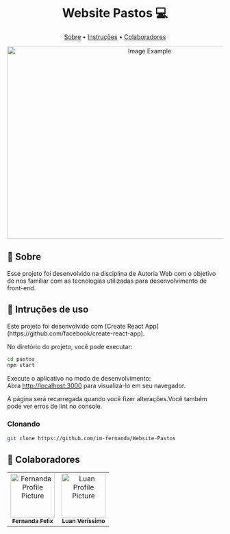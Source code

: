 
<h1 align="center" style="font-weight: bold;">Website Pastos 💻</h1>

<p align="center">
 <a href="#about">Sobre</a> • 
 <a href="#started">Instruções</a> • 
  <a href="#colab">Colaboradores</a> 
</p>


<p align="center">
    <img src="https://github.com/im-fernanda/Website-Pastos/assets/118316479/4ff1d66f-c934-4fb6-97f2-b49ab8dd252e.png" alt="Image Example" height="450px" width="650px">
   
</p>

<h2 id="about">📌 Sobre</h2>

Esse projeto foi desenvolvido na disciplina de Autoria Web com o objetivo de nos familiar com as tecnologias utilizadas para desenvolvimento de front-end.

<h2 id="started">🚀 Intruções de uso</h2>
Este projeto foi desenvolvido com [Create React App](https://github.com/facebook/create-react-app).

No diretório do projeto, você pode executar:

```bash
cd pastos
npm start
```

Execute o aplicativo no modo de desenvolvimento:\
Abra [http://localhost:3000](http://localhost:3000) para visualizá-lo em seu navegador.

A página será recarregada quando você fizer alterações.Você também pode ver erros de lint no console.


<h3>Clonando</h3>

```bash
git clone https://github.com/im-fernanda/Website-Pastos
```

<h2 id="colab">🤝 Colaboradores</h2>

<table>
  <tr>
    <td align="center">
      <a href="#">
        <img src="https://avatars.githubusercontent.com/im-fernanda" width="103px;" alt="Fernanda Profile Picture"/><br>
        <sub>
          <b>Fernanda Felix</b>
        </sub>
      </a>
    </td>
    <td align="center">
      <a href="#">
        <img src="https://avatars.githubusercontent.com/foioluan" width="103px;" alt="Luan Profile Picture"/><br>
        <sub>
          <b>Luan Veríssimo</b>
        </sub>
      </a>
    </td>

  </tr>
</table>

